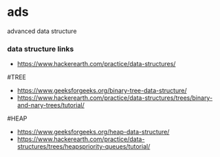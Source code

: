# ads
advanced data structure 

### data structure links
- https://www.hackerearth.com/practice/data-structures/

#TREE
- https://www.geeksforgeeks.org/binary-tree-data-structure/
- https://www.hackerearth.com/practice/data-structures/trees/binary-and-nary-trees/tutorial/

#HEAP
- https://www.geeksforgeeks.org/heap-data-structure/
- https://www.hackerearth.com/practice/data-structures/trees/heapspriority-queues/tutorial/
